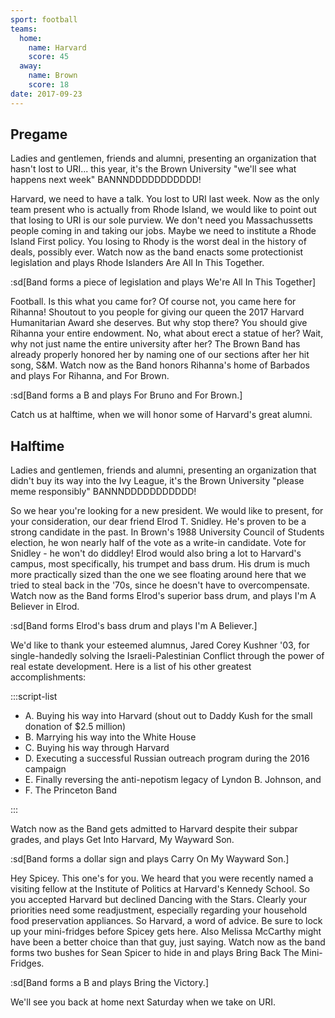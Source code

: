 ```yaml
---
sport: football
teams:
  home:
    name: Harvard
    score: 45
  away:
    name: Brown
    score: 18
date: 2017-09-23
---
```


## Pregame

Ladies and gentlemen, friends and alumni, presenting an organization that hasn't lost to URI... this year, it's the Brown University "we'll see what happens next week" BANNNDDDDDDDDDDD!

Harvard, we need to have a talk. You lost to URI last week. Now as the only team present who is actually from Rhode Island, we would like to point out that losing to URI is our sole purview. We don't need you Massachussetts people coming in and taking our jobs. Maybe we need to institute a Rhode Island First policy. You losing to Rhody is the worst deal in the history of deals, possibly ever. Watch now as the band enacts some protectionist legislation and plays Rhode Islanders Are All In This Together.

:sd[Band forms a piece of legislation and plays We're All In This Together]

Football. Is this what you came for? Of course not, you came here for Rihanna! Shoutout to you people for giving our queen the 2017 Harvard Humanitarian Award she deserves. But why stop there? You should give Rihanna your entire endowment. No, what about erect a statue of her? Wait, why not just name the entire university after her? The Brown Band has already properly honored her by naming one of our sections after her hit song, S\&M. Watch now as the Band honors Rihanna's home of Barbados and plays For Rihanna, and For Brown.

:sd[Band forms a B and plays For Bruno and For Brown.]

Catch us at halftime, when we will honor some of Harvard's great alumni.

## Halftime

Ladies and gentlemen, friends and alumni, presenting an organization that didn't buy its way into the Ivy League, it's the Brown University "please meme responsibly" BANNNDDDDDDDDDDD!

So we hear you're looking for a new president. We would like to present, for your consideration, our dear friend Elrod T. Snidley. He's proven to be a strong candidate in the past. In Brown's 1988 University Council of Students election, he won nearly half of the vote as a write-in candidate. Vote for Snidley - he won't do diddley! Elrod would also bring a lot to Harvard's campus, most specifically, his trumpet and bass drum. His drum is much more practically sized than the one we see floating around here that we tried to steal back in the '70s, since he doesn't have to overcompensate. Watch now as the Band forms Elrod's superior bass drum, and plays I'm A Believer in Elrod.

:sd[Band forms Elrod's bass drum and plays I'm A Believer.]

We'd like to thank your esteemed alumnus, Jared Corey Kushner '03, for single-handedly solving the Israeli-Palestinian Conflict through the power of real estate development. Here is a list of his other greatest accomplishments:

:::script-list

- A. Buying his way into Harvard (shout out to Daddy Kush for the small donation of $2.5 million)
- B. Marrying his way into the White House
- C. Buying his way through Harvard
- D. Executing a successful Russian outreach program during the 2016 campaign
- E. Finally reversing the anti-nepotism legacy of Lyndon B. Johnson, and
- F. The Princeton Band

:::

Watch now as the Band gets admitted to Harvard despite their subpar grades, and plays Get Into Harvard, My Wayward Son.

:sd[Band forms a dollar sign and plays Carry On My Wayward Son.]

Hey Spicey. This one's for you. We heard that you were recently named a visiting fellow at the Institute of Politics at Harvard's Kennedy School. So you accepted Harvard but declined Dancing with the Stars. Clearly your priorities need some readjustment, especially regarding your household food preservation appliances. So Harvard, a word of advice. Be sure to lock up your mini-fridges before Spicey gets here. Also Melissa McCarthy might have been a better choice than that guy, just saying. Watch now as the band forms two bushes for Sean Spicer to hide in and plays Bring Back The Mini-Fridges.

:sd[Band forms a B and plays Bring the Victory.]

We'll see you back at home next Saturday when we take on URI.
